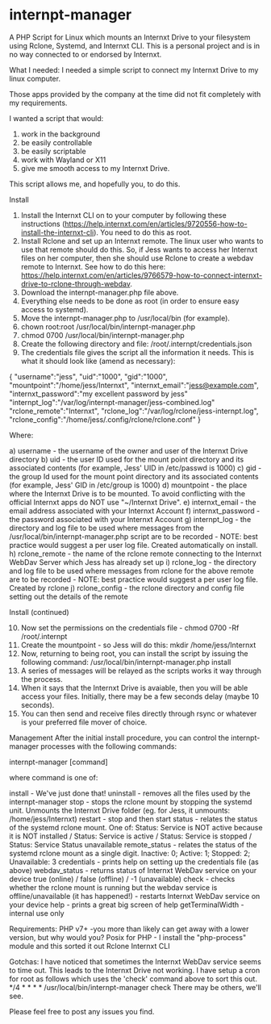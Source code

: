# internpt-manager
A PHP Script for Linux which mounts an Internxt Drive to your filesystem using Rclone, Systemd, and Internxt CLI.
This is a personal project and is in no way connected to or endorsed by Internxt.

What I needed:
I needed a simple script to connect my Internxt Drive to my linux computer.

Those apps provided by the company at the time did not fit completely with my requirements.

I wanted a script that would:

1) work in the background
2) be easily controllable
3) be easily scriptable
4) work with Wayland or X11
5) give me smooth access to my Internxt Drive.

This script allows me, and hopefully you, to do this.

Install

1) Install the Internxt CLI on to your computer by following these instructions (https://help.internxt.com/en/articles/9720556-how-to-install-the-internxt-cli). You need to do this as root.
2) Install Rclone and set up an Internxt remote. The linux user who wants to use that remote should do this. So, if Jess wants to access her Internxt files on her computer, then she should use Rclone to create a webdav remote to Internxt. See how to do this here: https://help.internxt.com/en/articles/9766579-how-to-connect-internxt-drive-to-rclone-through-webdav.
3) Download the internpt-manager.php file above.
4) Everything else needs to be done as root (in order to ensure easy access to systemd).
5) Move the internpt-manager.php to /usr/local/bin (for example).
6) chown root:root /usr/local/bin/internpt-manager.php
7) chmod 0700 /usr/local/bin/internpt-manager.php
8) Create the following directory and file: /root/.internpt/credentials.json
9) The credentials file gives the script all the information it needs. This is what it should look like (amend as necessary):

{
        "username":"jess",
        "uid":"1000",
        "gid":"1000",
        "mountpoint":"/home/jess/Internxt",
        "internxt_email":"jess@example.com",
        "internxt_password":"my excellent password by jess"
        "internpt_log":"/var/log/internpt-manager/jess-combined.log"
        "rclone_remote":"Internxt",
        "rclone_log":"/var/log/rclone/jess-internpt.log",
        "rclone_config":"/home/jess/.config/rclone/rclone.conf"
}

Where:

a) username - the username of the owner and user of the Internxt Drive directory
b) uid - the user ID used for the mount point directory and its associated contents (for example, Jess' UID in /etc/passwd is 1000)
c) gid - the group Id used for the mount point directory and its associated contents (for example, Jess' GID in /etc/group is 1000)
d) mountpoint - the place where the Internxt Drive is to be mounted. To avoid conflicting with the official Internxt apps do NOT use "~/Internxt Drive".
e) internxt_email - the email address associated with your Internxt Account
f) internxt_password - the password associated with your Internxt Account
g) internpt_log - the directory and log file to be used where messages from the /usr/local/bin/internpt-manager.php script are to be recorded - NOTE: best practice would suggest a per user log file. Created automatically on install.
h) rclone_remote - the name of the rclone remote connecting to the Internxt WebDav Server which Jess has already set up
i) rclone_log - the directory and log file to be used where messages from rclone for the above remote are to be recorded - NOTE: best practice would suggest a per user log file. Created by rclone
j) rclone_config - the rclone directory and config file setting out the details of the remote 

 Install (continued)

 10) Now set the permissions on the credentials file - chmod 0700 -Rf /root/.internpt
 11) Create the mountpoint - so Jess will do this: mkdir /home/jess/Internxt
 12) Now, returning to being root, you can install the script by issuing the following command: /usr/local/bin/internpt-manager.php install
 13) A series of messages will be relayed as the scripts works it way through the process.
 14) When it says that the Internxt Drive is avaiable, then you will be able access your files. Initially, there may be a few seconds delay (maybe 10 seconds).
 15) You can then send and receive files directly through rsync or whatever is your preferred file mover of choice.

Management
After the initial install procedure, you can control the internpt-manager processes with the following commands:

internpt-manager [command]

where command is one of:

install - We've just done that!
uninstall - removes all the files used by the internpt-manager
stop - stops the rclone mount by stopping the systemd unit. Unmounts the Internxt Drive folder (eg. for Jess, it unmounts: /home/jess/Internxt)
restart - stop and then start
status - relates the status of the systemd rclone mount. One of: Status: Service is NOT active because it is NOT installed / Status: Service is active / Status: Service is stopped / Status: Service Status unavailable
remote_status - relates the status of the systemd rclone mount as a single digit. Inactive: 0; Active: 1; Stopped: 2; Unavailable: 3
credentials - prints help on setting up the credentials file (as above)
webdav_status - returns status of Internxt WebDav service on your device true (online) / false (offline) / -1 (unavailable) 
check - checks whether the rclone mount is running but the webdav service is offline/unavailable (it has happened!) - restarts Internxt WebDav service on your device
help - prints a great big screen of help
getTerminalWidth - internal use only
     

Requirements:
PHP v7+ -you more than likely can get away with a lower version, but why would you?
Posix for PHP - I install the "php-process" module and this sorted it out
Rclone
Internxt CLI

Gotchas:
I have noticed that sometimes the Internxt WebDav service seems to time out. This leads to the Internxt Drive not working.
I have setup a cron for root as follows which uses the 'check' command above to sort this out.
*/4 * * * * /usr/local/bin/internpt-manager check
There may be others, we'll see.

Please feel free to post any issues you find.
